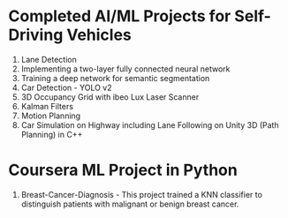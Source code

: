 # Completed AI/ML Projects for Self-Driving Vehicles
1. Lane Detection
2. Implementing a two-layer fully connected neural network
3. Training a deep network for semantic segmentation
4. Car Detection - YOLO v2
5. 3D Occupancy Grid with ibeo Lux Laser Scanner
6. Kalman Filters
7. Motion Planning
8. Car Simulation on Highway including Lane Following on Unity 3D (Path Planning) in C++

# Coursera ML Project in Python
1. Breast-Cancer-Diagnosis - This project trained a KNN classifier to distinguish patients with malignant or benign breast cancer.
